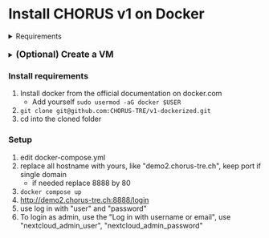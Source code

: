 # Install CHORUS v1 on Docker

<details>
  <summary>Requirements</summary>
  
- Ubuntu 22.04 
    - (Only OS tested, other linux with cgroups v2 might work)
- 500Gb Storage
- 64Gb Ram
- Docker with root access 
    - (container must run in privileged mode)
</details>

<br>

<details>
  <summary><b style="font-size:1.25em;">(Optional) Create a VM</b></summary>
  
### Heading
1. Create a VM
    - Ubuntu 22.04
    - 500Gb Hard disk
    - 64Gb Ram
    - Assign a public IP
    - Create a domain name, eg "demo2.chorus-tre.ch"
    - Connect via ssh
2. Create a user with sudo privileges, ie "chorus"
3. Login as "chorus"

</details>

### Install requirements
1. Install docker from the official documentation on docker.com
    - Add yourself `sudo usermod -aG docker $USER`
2. `git clone git@github.com:CHORUS-TRE/v1-dockerized.git`
3. cd into the cloned folder 

### Setup
1. edit docker-compose.yml
2. replace all hostname with yours, like "demo2.chorus-tre.ch", keep port if single domain
    - if needed replace 8888 by 80
3. `docker compose up`
4. http://demo2.chorus-tre.ch:8888/login
5. use log in with "user" and "password"
6. To login as admin, use the "Log in with username or email", use "nextcloud_admin_user", "nextcloud_admin_password"